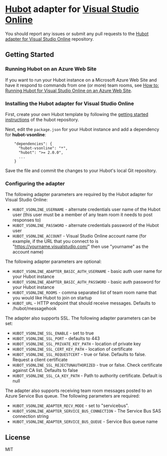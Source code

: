 # [Hubot](https://github.com/github/hubot) adapter for [Visual Studio Online](https://www.visualstudio.com)

You should report any issues or submit any pull requests to the
[Hubot adapter for Visual Studio Online](https://github.com/scrumdod/hubot-VSOnline) repository.

## Getting Started

### Running Hubot on an Azure Web Site

If you want to run your Hubot instance on a Microsoft Azure Web Site and have it respond to commands from one (or more) team rooms, see [How to: Running Hubot for Visual Studio Online on an Azure Web Site](docs/HOWTO-HubotForVisualStudioOnlineTeamRoomsOnAzureWebSite.md).

### Installing the Hubot adapter for Visual Studio Online

First, create your own Hubot template by following the [getting started instructions](https://github.com/github/hubot/blob/master/docs/README.md) of the hubot repository.

Next, edit the `package.json` for your Hubot instance and add a dependency for **hubot-vsonline**:
```
    "dependencies": {
      "hubot-vsonline": "*",
      "hubot": ">= 2.0.0",
      ...
    }
```

Save the file and commit the changes to your Hubot's local Git repository.

### Configuring the adapter

The following adapter parameters are required by the Hubot adapter for Visual Studio Online:

* `HUBOT_VSONLINE_USERNAME` - alternate credentials user name of the Hubot user (this user must be a member of any team room it needs to post responses to)
* `HUBOT_VSONLINE_PASSWORD` - alternate credentials password of the Hubot user
* `HUBOT_VSONLINE_ACCOUNT` - Visual Studio Online account name (for example, if the URL that you connect to is "https://yourname.visualstudio.com/" then use "yourname" as the account name)

The following adapter parameters are optional:

* `HUBOT_VSONLINE_ADAPTER_BASIC_AUTH_USERNAME` - basic auth user name for your Hubot instance
* `HUBOT_VSONLINE_ADAPTER_BASIC_AUTH_PASSWORD` - basic auth password for your Hubot instance
* `HUBOT_VSONLINE_ROOMS` - comma separated list of team room name that you would like Hubot to join on startup
* `HUBOT_URL` - HTTP endpoint that should receive messages. Defaults to /hubot/messagehook

The adapter also supports SSL. The following adapter parameters can be set:

* `HUBOT_VSONLINE_SSL_ENABLE` - set to true
* `HUBOT_VSONLINE_SSL_PORT` - defaults to 443
* `HUBOT_VSONLINE_SSL_PRIVATE_KEY_PATH` - location of private key
* `HUBOT_VSONLINE_SSL_CERT_KEY_PATH` - location of certificate
* `HUBOT_VSONLINE_SSL_REQUESTCERT` - true or false. Defaults to false. Request a client certificate
* `HUBOT_VSONLINE_SSL_REJECTUNAUTHORIZED` - true or false. Check certificate against CA list.  Defaults to false
* `HUBOT_VSONLINE_SSL_CA_KEY_PATH` - Path to authority certificate. Default is null

The adapter also supports receiving team room messages posted to an Azure Service Bus queue. The following parameters are required:

* `HUBOT_VSONLINE_ADAPTER_RECV_MODE` - set to "servicebus".
* `HUBOT_VSONLINE_ADAPTER_SERVICE_BUS_CONNECTION` - The Service Bus SAS connection string
* `HUBOT_VSONLINE_ADAPTER_SERVICE_BUS_QUEUE` - Service Bus queue name

## License

MIT
